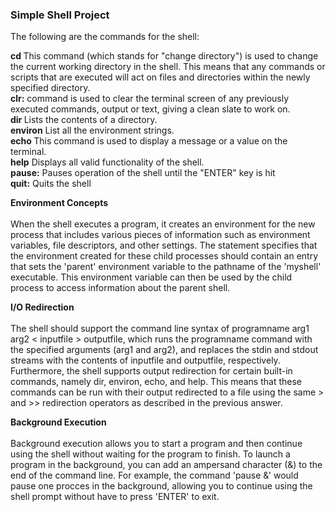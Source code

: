 ### Simple Shell Project<br>

The following are the commands for the shell: <br>

**cd  <directory>**  This command (which stands for "change directory") is used to change the current working directory in the shell. This means that any commands or scripts that are executed will act on files and directories within the newly specified directory. <br>
**clr:**  command is used to clear the terminal screen of any previously executed commands, output or text, giving a clean slate to work on. <br>
**dir <directory>** Lists the contents of a directory. <br>
**environ** List all the environment strings. <br>
**echo <comment>** This command is used to display a message or a value on the terminal. <br>
**help** Displays all valid functionality of the shell. <br>
**pause:** Pauses operation of the shell until the "ENTER" key is hit <br>
**quit:** Quits the shell <br>

**Environment Concepts**<br><br>
When the shell executes a program, it creates an environment for the new process that includes various pieces of information such as environment variables, file descriptors, and other settings. The statement specifies that the environment created for these child processes should contain an entry that sets the 'parent' environment variable to the pathname of the 'myshell' executable. This environment variable can then be used by the child process to access information about the parent shell.<br>


**I/O Redirection**<br><br>
The shell should support the command line syntax of programname arg1 arg2 < inputfile > outputfile, which runs the programname command with the specified arguments (arg1 and arg2), and replaces the stdin and stdout streams with the contents of inputfile and outputfile, respectively. Furthermore, the shell supports output redirection for certain built-in commands, namely dir, environ, echo, and help. This means that these commands can be run with their output redirected to a file using the same > and >> redirection operators as described in the previous answer.<br>

**Background Execution**<br><br>
Background execution allows you to start a program and then continue using the shell without waiting for the program to finish.
To launch a program in the background, you can add an ampersand character (&) to the end of the command line. For example, the command 'pause &' would pause one procces in the background, allowing you to continue using the shell prompt without have to press 'ENTER' to exit.<br>

